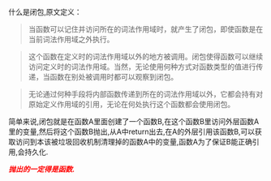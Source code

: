 什么是闭包,原文定义：

> 当函数可以记住并访问所在的词法作用域时，就产生了闭包，即使函数是在当前词法作用域之外执行。

> 这个函数在定义时的词法作用域以外的地方被调用。闭包使得函数可以继续访问定义时的词法作用域。当然，无论使用何种方式对函数类型的值进行传递，当函数在别处被调用时都可以观察到闭包。

> 无论通过何种手段将内部函数传递到所在的词法作用域以外，它都会持有对原始定义作用域的引用，无论在何处执行这个函数都会使用闭包。


  简单来说,闭包就是在函数A里面创建了一个函数B,在这个函数B里访问外层函数A里的变量,然后将这个函数B抛出,从A中return出去,在A的外层引用该函数B,可以获取访问到本该被垃圾回收机制清理掉的函数A中的变量,函数A为了保证B能正确引用,会持久化.

 <font color=red>***抛出的一定得是函数.***</font>